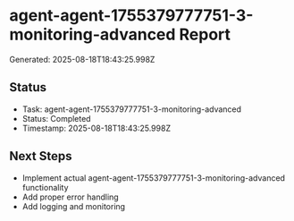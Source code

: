 # agent-agent-1755379777751-3-monitoring-advanced Report

Generated: 2025-08-18T18:43:25.998Z

## Status
- Task: agent-agent-1755379777751-3-monitoring-advanced
- Status: Completed
- Timestamp: 2025-08-18T18:43:25.998Z

## Next Steps
- Implement actual agent-agent-1755379777751-3-monitoring-advanced functionality
- Add proper error handling
- Add logging and monitoring
